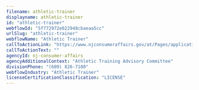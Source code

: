```yaml
---
filename: athletic-trainer
displayname: athletic-trainer
id: "athletic-trainer"
webflowId: "5f772972e022948cbaeaa5cc"
urlSlug: "athletic-trainer"
webflowName: "Athletic Trainer"
callToActionLink: "https://www.njconsumeraffairs.gov/at/Pages/applications.aspx"
callToActionText: ""
agencyId: nj-consumer-affairs
agencyAdditionalContext: "Athletic Training Advisory Committee"
divisionPhone: "(609) 826-7100"
webflowIndustry: "Athletic Trainer"
licenseCertificationClassification: "LICENSE"
---
```

